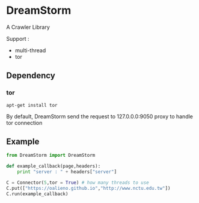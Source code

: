 # DreamStorm

A Crawler Library

Support : 
- multi-thread
- tor

## Dependency

### tor

`apt-get install tor`

By default, DreamStorm send the request to 127.0.0.0:9050 proxy to handle tor connection

## Example

```python
from DreamStorm import DreamStorm

def example_callback(page,headers):
    print "server : " + headers["server"]

C = Connector(5,tor = True) # how many threads to use
C.put(["https://oalieno.github.io","http://www.nctu.edu.tw"])
C.run(example_callback)
```
